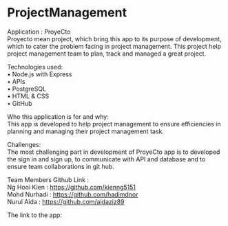 # ProjectManagement


Application : 
ProyeCto <br>
Proyecto mean project, which bring this app to its purpose of development, which to cater the problem facing in project management. This project help project management team to plan, track and managed a great project.

 
Technologies used: <br>
•	Node.js with Express <br>
•	APIs <br>
•	PostgreSQL <br>
•	HTML & CSS <br>
•	GitHub <br>


Who this application is for and why: <br>
This app is developed to help project management to ensure efficiencies in planning and managing their project management task. 


Challenges: <br>
The most challenging part in development of ProyeCto app is to developed the sign in and sign up, to communicate with API and database and to ensure team collaborations in git hub. 

Team Members Github Link : <br>
Ng Hooi Kien : https://github.com/kienng5151 <br>
Mohd Nurhadi : https://github.com/hadimdnor <br>
Nurul Aida   : https://github.com/aidaziz89 <br>



The link to the app: 
